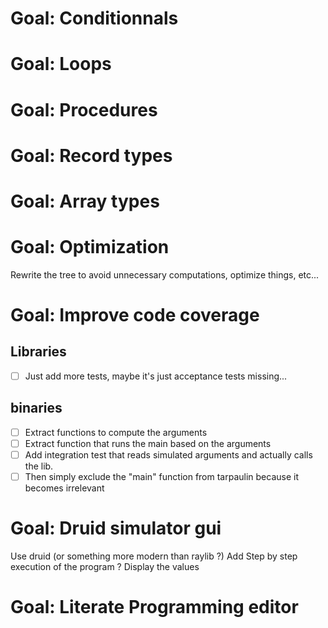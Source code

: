 # Goal: Conditionnals

# Goal: Loops

# Goal: Procedures

# Goal: Record types

# Goal: Array types

# Goal: Optimization

Rewrite the tree to avoid unnecessary computations, optimize things, etc...

# Goal: Improve code coverage
## Libraries
  - [ ] Just add more tests, maybe it's just acceptance tests missing...
## binaries
  - [ ] Extract functions to compute the arguments
  - [ ] Extract function that runs the main based on the arguments
  - [ ] Add integration test that reads simulated arguments and actually calls the lib.
  - [ ] Then simply exclude the "main" function from tarpaulin because it becomes irrelevant

# Goal: Druid simulator gui

Use druid (or something more modern than raylib ?)
Add Step by step execution of the program ? Display the values 

# Goal: Literate Programming editor

